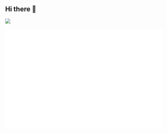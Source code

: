 ## Hi there 👋

<!--
**vitorvasc/vitorvasc** is a ✨ _special_ ✨ repository because its `README.md` (this file) appears on your GitHub profile.

Here are some ideas to get you started:

- 🔭 I’m currently working on ...
- 🌱 I’m currently learning ...
- 👯 I’m looking to collaborate on ...
- 🤔 I’m looking for help with ...
- 💬 Ask me about ...
- 📫 How to reach me: ...
- 😄 Pronouns: ...
- ⚡ Fun fact: ...
-->

<p>

  [![](https://img.shields.io/badge/LinkedIn-0077B5?style=for-the-badge&logo=linkedin&logoColor=white)](https://linkedin.com/in/vvasconcellos)

</p>

<p align="center">
  <picture>
    <img src="/metrics.terminal.svg" alt="Metrics">
  </picture>
</p>
